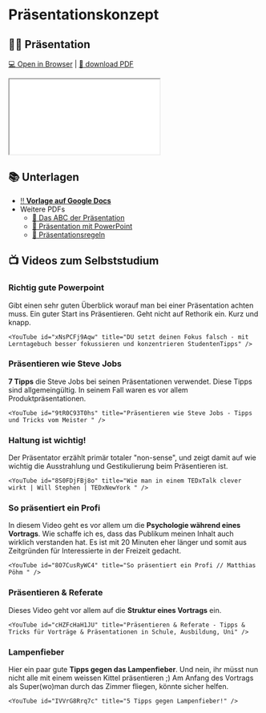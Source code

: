 # Präsentationskonzept

## :teacher: Präsentation

[:computer: Open in Browser](pathname:///slides/präsentationskonzept) | [:floppy_disk: download PDF](pathname:///slides/präsentationskonzept.pdf)

<iframe src="/bbzbl-modul-431/slides/präsentationskonzept"></iframe>

## :books: Unterlagen

- [:bangbang: **Vorlage auf Google Docs**](https://docs.google.com/document/d/1q801qPjNKls_0JA0Ng7y2lv-K85w3po9zquc-o3vnIk/edit)
- Weitere PDFs
  - [:book: Das ABC der Präsentation](https://drive.google.com/file/d/1S_Rqqi05qTbf3gkcPTZ3j0ll1OrenIa8/view)
  - [:book: Präsentation mit PowerPoint](https://drive.google.com/file/d/1S_Rqqi05qTbf3gkcPTZ3j0ll1OrenIa8/view)
  - [:book: Präsentationsregeln](https://drive.google.com/file/d/13zAamK_KvAqFJnR4g1FlBVh8aZSbgMCV/view)

## :tv: Videos zum Selbststudium

<div class="grid"><div class="center">

### Richtig gute Powerpoint
Gibt einen sehr guten Überblick worauf man bei einer Präsentation achten muss. Ein guter Start ins Präsentieren. Geht nicht auf Rethorik ein. Kurz und knapp.

</div><div>

```mdx-code-block
<YouTube id="xNsPCFj9Aqw" title="DU setzt deinen Fokus falsch - mit Lerntagebuch besser fokussieren und konzentrieren StudentenTipps" />
```

</div><div class="center">

### Präsentieren wie Steve Jobs
**7 Tipps** die Steve Jobs bei seinen Präsentationen verwendet. Diese Tipps sind allgemeingültig. In seinem Fall waren es vor allem Produktpräsentationen.

</div><div>

```mdx-code-block
<YouTube id="9tR0C93T0hs" title="Präsentieren wie Steve Jobs - Tipps und Tricks vom Meister " />
```

</div><div class="center">

### Haltung ist wichtig!
Der Präsentator erzählt primär totaler "non-sense", und zeigt damit auf wie wichtig die Ausstrahlung und Gestikulierung beim Präsentieren ist.

</div><div>

```mdx-code-block
<YouTube id="8S0FDjFBj8o" title="Wie man in einem TEDxTalk clever wirkt | Will Stephen | TEDxNewYork " />
```

</div><div class="center">

### So präsentiert ein Profi
In diesem Video geht es vor allem um die **Psychologie während eines Vortrags**. Wie schaffe ich es, dass das Publikum meinen Inhalt auch wirklich verstanden hat. Es ist mit 20 Minuten eher länger und somit aus Zeitgründen für Interessierte in der Freizeit gedacht.

</div><div>

```mdx-code-block
<YouTube id="8O7CusRyWC4" title="So präsentiert ein Profi // Matthias Pöhm " />
```

</div><div class="center">

### Präsentieren & Referate
Dieses Video geht vor allem auf die **Struktur eines Vortrags** ein.

</div><div>

```mdx-code-block
<YouTube id="cHZFcHaH1JU" title="Präsentieren & Referate - Tipps & Tricks für Vorträge & Präsentationen in Schule, Ausbildung, Uni" />
```

</div><div class="center">

### Lampenfieber
Hier ein paar gute **Tipps gegen das Lampenfieber**. Und nein, ihr müsst nun nicht alle mit einem weissen Kittel präsentieren ;) Am Anfang des Vortrags als Super(wo)man durch das Zimmer fliegen, könnte sicher helfen. 

</div><div>

```mdx-code-block
<YouTube id="IVVrG8Rrq7c" title="5 Tipps gegen Lampenfieber!" />
```

</div></div>


